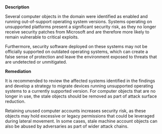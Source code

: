 **Description**

Several computer objects in the domain were identified as enabled and running out-of-support operating system versions. Systems operating on unsupported platforms present a significant security risk, as they no longer receive security patches from Microsoft and are therefore more likely to remain vulnerable to critical exploits.

Furthermore, security software deployed on these systems may not be officially supported on outdated operating systems, which can create a false sense of protection and leave the environment exposed to threats that are undetected or unmitigated.

**Remediation**

It is recommended to review the affected systems identified in the findings and develop a strategy to migrate devices running unsupported operating systems to a currently supported version. For computer objects that are no longer in use, the stale objects should be removed as part of attack surface reduction.

Retaining unused computer accounts increases security risk, as these objects may hold excessive or legacy permissions that could be leveraged during lateral movement. In some cases, stale machine account objects can also be abused by adversaries as part of wider attack chains.